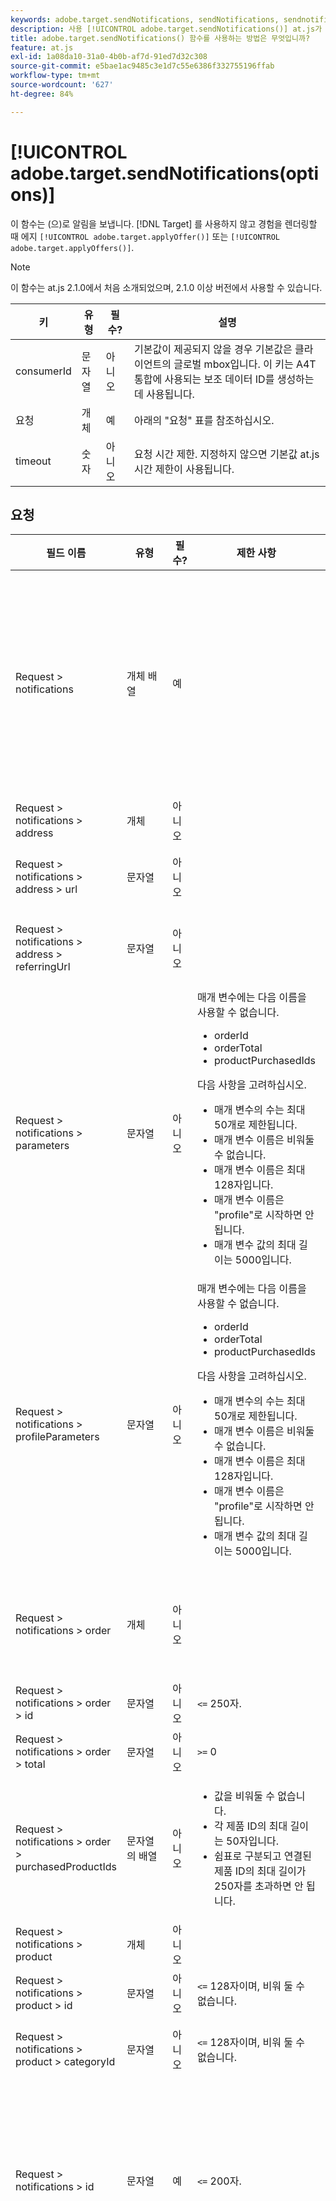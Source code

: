 ```yaml
---
keywords: adobe.target.sendNotifications, sendNotifications, sendnotifications, send notifications, notifications, at.js, functions, function, $9
description: 사용 [!UICONTROL adobe.target.sendNotifications()] at.js가 알림을 [!DNL Target] 경험을 렌더링할 때 를 사용하지 않는 에지 [!UICONTROL applyOffer](s) (at.js.2.1 +)
title: adobe.target.sendNotifications() 함수를 사용하는 방법은 무엇입니까?
feature: at.js
exl-id: 1a08da10-31a0-4b0b-af7d-91ed7d32c308
source-git-commit: e5bae1ac9485c3e1d7c55e6386f332755196ffab
workflow-type: tm+mt
source-wordcount: '627'
ht-degree: 84%

---
```


# [!UICONTROL adobe.target.sendNotifications(options)]

이 함수는 (으)로 알림을 보냅니다. [!DNL Target] 를 사용하지 않고 경험을 렌더링할 때 에지 `[!UICONTROL adobe.target.applyOffer()]` 또는 `[!UICONTROL adobe.target.applyOffers()]`.

>[!NOTE]
>
>이 함수는 at.js 2.1.0에서 처음 소개되었으며, 2.1.0 이상 버전에서 사용할 수 있습니다.

| 키 | 유형 | 필수? | 설명 |
| --- | --- | --- | --- |
| consumerId | 문자열 | 아니오 | 기본값이 제공되지 않을 경우 기본값은 클라이언트의 글로벌 mbox입니다. 이 키는 A4T 통합에 사용되는 보조 데이터 ID를 생성하는 데 사용됩니다. |
| 요청 | 개체 | 예 | 아래의 &quot;요청&quot; 표를 참조하십시오. |
| timeout | 숫자 | 아니오 | 요청 시간 제한. 지정하지 않으면 기본값 at.js 시간 제한이 사용됩니다. |

## 요청

| 필드 이름 | 유형 | 필수? | 제한 사항 | 설명 |
| --- | --- | --- | --- | --- |
| Request > notifications | 개체 배열 | 예 |  | 표시된 콘텐츠, 클릭한 선택기 및/또는 방문 보기 또는 mbox에 대한 알림입니다. |
| Request > notifications > address | 개체 | 아니오 |  |  |
| Request > notifications > address > url | 문자열 | 아니오 |  | 알림이 실행된 URL입니다. |
| Request > notifications > address > referringUrl | 문자열 | 아니오 |  | 알림이 실행된 참조 URL입니다. |
| Request > notifications > parameters | 문자열 | 아니오 | 매개 변수에는 다음 이름을 사용할 수 없습니다.<ul><li>orderId</li><li>orderTotal</li><li>productPurchasedIds</li></ul>다음 사항을 고려하십시오.<ul><li>매개 변수의 수는 최대 50개로 제한됩니다.</li><li>매개 변수 이름은 비워둘 수 없습니다.</li><li>매개 변수 이름은 최대 128자입니다.</li><li>매개 변수 이름은 &quot;profile&quot;로 시작하면 안 됩니다.</li><li>매개 변수 값의 최대 길이는 5000입니다.</li></ul> |  |
| Request > notifications > profileParameters | 문자열 | 아니오 | 매개 변수에는 다음 이름을 사용할 수 없습니다.<ul><li>orderId</li><li>orderTotal</li><li>productPurchasedIds</li></ul>다음 사항을 고려하십시오.<ul><li>매개 변수의 수는 최대 50개로 제한됩니다.</li><li>매개 변수 이름은 비워둘 수 없습니다.</li><li>매개 변수 이름은 최대 128자입니다.</li><li>매개 변수 이름은 &quot;profile&quot;로 시작하면 안 됩니다.</li><li>매개 변수 값의 최대 길이는 5000입니다.</li></ul> |  |
| Request > notifications > order | 개체 | 아니오 |  | 순서 세부 사항을 설명하는 개체입니다. |
| Request > notifications > order > id | 문자열 | 아니오 | `<=` 250자. | 주문 ID. |
| Request > notifications > order > total | 문자열 | 아니오 | `>=` 0 | 주문 총액. |
| Request > notifications > order > purchasedProductIds | 문자열의 배열 | 아니오 | <ul><li>값을 비워둘 수 없습니다.</li><li>각 제품 ID의 최대 길이는 50자입니다.</li><li>쉼표로 구분되고 연결된 제품 ID의 최대 길이가 250자를 초과하면 안 됩니다.</li></ul> | 주문 제품 ID입니다. |
| Request > notifications > product | 개체 | 아니오 |  |  |
| Request > notifications > product > id | 문자열 | 아니오 | `<=` 128자이며, 비워 둘 수 없습니다. | 제품 ID. |
| Request > notifications > product > categoryId | 문자열 | 아니오 | `<=` 128자이며, 비워 둘 수 없습니다. | 카테고리 ID입니다. |
| Request > notifications > id | 문자열 | 예 | `<=` 200자. | 알림 ID가 응답으로 반환되고, 알림이 성공적으로 처리되었음을 나타냅니다. |
| Request > notifications > impressionId | 문자열 | 아니오 | `<= 128`자. | 노출 ID는 이전 알림을 사용하여 현재 알림을 연결(링크)하거나 요청을 실행하는 데 사용됩니다. 둘 다 일치하는 경우 두 번째와 다른 후속 요청이 활동 또는 경험에 대한 새로운 노출을 생성하지 않습니다. |
| Request > notifications > type | 문자열 | 예 | click 또는 display가 지원됩니다. | 알림 유형입니다. |
| Request > notifications > timestamp | 숫자`<int64>` | 예 |  | UNIX Epoch 이후 경과된 알림의 타임스탬프(밀리초)입니다. |
| Request > notifications > tokens | 문자열의 배열 | 예 |  | 알림 유형에 따라 표시된 콘텐츠 또는 클릭한 선택기에 대한 토큰 목록입니다. |
| Request > notifications > mbox | 개체 | 아니오 |  | mbox에 대한 알림입니다. |
| Request > notifications > mbox > name | 문자열 | 아니오 | 값을 비워둘 수 없습니다.<p>허용된 문자: 이 표 다음에 나오는 참고 사항을 참조하십시오. | mbox 이름. |
| Request > notifications > mbox > state | 문자열 | 아니오 |  | mbox 상태 토큰입니다. |
| Request > notifications > view | 개체 | 아니오 |  |  |
| Request > notifications > view > id | 정수 `<int64>` | 아니오 |  | ID 보기. API 보기를 통해 보기를 만들 때 보기에 지정된 ID입니다. |
| Request > notifications > view > name | 문자열 | 아니오 | `<= 128`자. | 보기의 이름입니다. |
| Request > notifications > view > key | 문자열 | 아니오 | `<=` 512자. | 키 보기. API를 통해 보기에 설정된 키입니다. |
| Request > notifications > view > state | 문자열 | 아니오 |  | 상태 토큰 보기. |

**참고**: 다음 문자는 *아님* 허용 대상 `Request > notifications > mbox > name`:

```
- '-, ./=`:;&!@#$%^&*()+|?~[]{}'
```

## 프리페치된 mbox 렌더링 후 sendNotifications() 호출

```javascript {line-numbers="true"}
function createTokens(options) {
  return options.map(e => e.eventToken);
}

function createNotification(mbox, type, tokens) {
  const id = 11111; // here we should use a random ID like UUID
  const timestamp = Date.now();
  const { name, state, parameters, profileParameters, order, product } = mbox;
  const result = {
    id,
    type,
    timestamp,
    parameters,
    profileParameters,
    order,
    product
  };

  result.mbox = { name, state };
  result.tokens = tokens;

  return result;
}

adobe.target.getOffers({
  request: {
    prefetch: {
      mboxes: [
        {
          index: 0,
          name: "a1-serverside-ab"
        }
      ]
    }
  }
})
.then(response => {
  const mboxes = response.prefetch.mboxes;
  const notifications = mboxes.map(mbox => {
    const type = "display";
    const tokens = createTokens(mbox.options);

    return createNotification(mbox, type, tokens);
  });
  
  adobe.target.sendNotifications({
    request: { notifications }
  });
})
```

>[!NOTE]
>
>을 사용하는 경우 [!DNL Adobe Analytics], `[!UICONTROL getOffers()]` 프리페치만 사용 `[!UICONTROL sendNotifications()]`, [!DNL Analytics] 요청은 다음 시간 이후에 실행되어야 합니다. `[!UICONTROL sendNotifications()]` 가 실행됩니다. 목적은 SDID가에 의해 생성되도록 하는 것입니다. `[!UICONTROL sendNotifications()]` (이)가 (으)로 전송된 SDID와 일치 [!DNL Analytics] 및 [!DNL Target].
